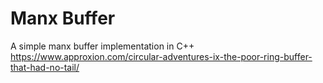 # Manx Buffer
A simple manx buffer implementation in C++
https://www.approxion.com/circular-adventures-ix-the-poor-ring-buffer-that-had-no-tail/
